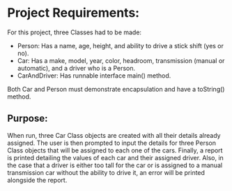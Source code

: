 # Project Requirements:

For this project, three Classes had to be made:

- Person: Has a name, age, height, and ability to drive a stick shift (yes or no).
- Car: Has a make, model, year, color, headroom, transmission (manual or automatic), and a driver who is a Person.
- CarAndDriver: Has runnable interface main() method.

Both Car and Person must demonstrate encapsulation and have a toString() method.

## Purpose:

  When run, three Car Class objects are created with all their details already assigned. 
The user is then prompted to input the details for three Person Class objects
that will be assigned to each one of the cars. Finally, a report is printed
detailing the values of each car and their assigned driver. Also, in the case
that a driver is either too tall for the car or is assigned to a manual transmission
car without the ability to drive it, an error will be printed alongside the report.


